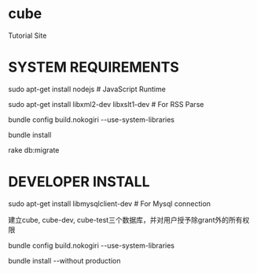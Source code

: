 cube
====

Tutorial Site

# SYSTEM REQUIREMENTS
sudo apt-get install nodejs # JavaScript Runtime

sudo apt-get install libxml2-dev libxslt1-dev # For RSS Parse

bundle config build.nokogiri --use-system-libraries

bundle install

rake db:migrate

# DEVELOPER INSTALL
sudo apt-get install libmysqlclient-dev # For Mysql connection

建立cube, cube-dev, cube-test三个数据库，并对用户授予除grant外的所有权限

bundle config build.nokogiri --use-system-libraries

bundle install --without production
